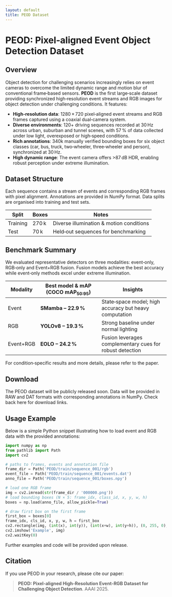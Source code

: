 ```yaml
---
layout: default
title: PEOD Dataset
---
```


# PEOD: Pixel‑aligned Event Object Detection Dataset

## Overview

Object detection for challenging scenarios increasingly relies on event cameras to overcome the limited dynamic range and motion blur of conventional frame‑based sensors. **PEOD** is the first large‑scale dataset providing synchronized high‑resolution event streams and RGB images for object detection under challenging conditions. It features:

- **High‑resolution data**: 1280 × 720 pixel‑aligned event streams and RGB frames captured using a coaxial dual‑camera system.
- **Diverse environments**: 120+ driving sequences recorded at 30 Hz across urban, suburban and tunnel scenes, with 57 % of data collected under low light, overexposed or high‑speed conditions.
- **Rich annotations**: 340k manually verified bounding boxes for six object classes (car, bus, truck, two‑wheeler, three‑wheeler and person), synchronized at 30 Hz.
- **High dynamic range**: The event camera offers >87 dB HDR, enabling robust perception under extreme illumination.

## Dataset Structure

Each sequence contains a stream of events and corresponding RGB frames with pixel alignment. Annotations are provided in NumPy format. Data splits are organised into training and test sets.

| Split | Boxes | Notes |
|---|---|---|
| Training | 270 k | Diverse illumination & motion conditions |
| Test | 70 k | Held‑out sequences for benchmarking |

## Benchmark Summary

We evaluated representative detectors on three modalities: event‑only, RGB‑only and Event+RGB fusion. Fusion models achieve the best accuracy while event‑only methods excel under extreme illumination.

| Modality | Best model & mAP (COCO mAP<sub>50:95</sub>) | Insights |
|---|---|---|
| Event | **SMamba – 22.9 %** | State‑space model; high accuracy but heavy computation |
| RGB | **YOLOv8 – 19.3 %** | Strong baseline under normal lighting |
| Event+RGB | **EOLO – 24.2 %** | Fusion leverages complementary cues for robust detection |

For condition‑specific results and more details, please refer to the paper.

## Download

The PEOD dataset will be publicly released soon. Data will be provided in RAW and DAT formats with corresponding annotations in NumPy. Check back here for download links.

## Usage Example

Below is a simple Python snippet illustrating how to load event and RGB data with the provided annotations:

```python
import numpy as np
from pathlib import Path
import cv2

# paths to frames, events and annotation file
frame_dir = Path('PEOD/train/sequence_001/rgb')
event_file = Path('PEOD/train/sequence_001/events.dat')
anno_file = Path('PEOD/train/sequence_001/boxes.npy')

# load one RGB frame
img = cv2.imread(str(frame_dir / '000000.png'))
# load bounding boxes (N × 5: frame_idx, class_id, x, y, w, h)
boxes = np.load(anno_file, allow_pickle=True)

# draw first box on the first frame
first_box = boxes[0]
frame_idx, cls_id, x, y, w, h = first_box
cv2.rectangle(img, (int(x), int(y)), (int(x+w), int(y+h)), (0, 255, 0), 2)
cv2.imshow('Example', img)
cv2.waitKey(0)
```

Further examples and code will be provided upon release.

## Citation

If you use PEOD in your research, please cite our paper:

> **PEOD: Pixel‑aligned High‑Resolution Event‑RGB Dataset for Challenging Object Detection**. AAAI 2025.